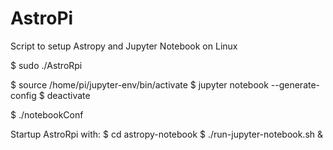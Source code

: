 # AstroPi
Script to setup Astropy and Jupyter Notebook on Linux

$ sudo ./AstroRpi

$ source /home/pi/jupyter-env/bin/activate
$ jupyter notebook --generate-config
$ deactivate

$ ./notebookConf

Startup AstroRpi with:
$ cd astropy-notebook
$ ./run-jupyter-notebook.sh &
